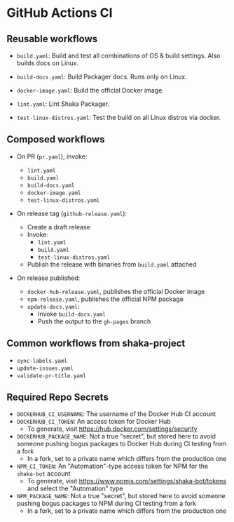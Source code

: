 # GitHub Actions CI

## Reusable workflows
 - `build.yaml`:
   Build and test all combinations of OS & build settings.  Also builds docs on
   Linux.

 - `build-docs.yaml`:
   Build Packager docs.  Runs only on Linux.

 - `docker-image.yaml`:
   Build the official Docker image.

 - `lint.yaml`:
   Lint Shaka Packager.

 - `test-linux-distros.yaml`:
   Test the build on all Linux distros via docker.

## Composed workflows
 - On PR (`pr.yaml`), invoke:
   - `lint.yaml`
   - `build.yaml`
   - `build-docs.yaml`
   - `docker-image.yaml`
   - `test-linux-distros.yaml`

 - On release tag (`github-release.yaml`):
   - Create a draft release
   - Invoke:
     - `lint.yaml`
     - `build.yaml`
     - `test-linux-distros.yaml`
   - Publish the release with binaries from `build.yaml` attached

 - On release published:
   - `docker-hub-release.yaml`, publishes the official Docker image
   - `npm-release.yaml`, publishes the official NPM package
   - `update-docs.yaml`:
     - Invoke `build-docs.yaml`
     - Push the output to the `gh-pages` branch

## Common workflows from shaka-project
 - `sync-labels.yaml`
 - `update-issues.yaml`
 - `validate-pr-title.yaml`

## Required Repo Secrets
 - `DOCKERHUB_CI_USERNAME`: The username of the Docker Hub CI account
 - `DOCKERHUB_CI_TOKEN`: An access token for Docker Hub
   - To generate, visit https://hub.docker.com/settings/security
 - `DOCKERHUB_PACKAGE_NAME`: Not a true "secret", but stored here to avoid
   someone pushing bogus packages to Docker Hub during CI testing from a fork
   - In a fork, set to a private name which differs from the production one
 - `NPM_CI_TOKEN`: An "Automation"-type access token for NPM for the `shaka-bot`
   account
   - To generate, visit https://www.npmjs.com/settings/shaka-bot/tokens and
     select the "Automation" type
 - `NPM_PACKAGE_NAME`: Not a true "secret", but stored here to avoid someone
   pushing bogus packages to NPM during CI testing from a fork
   - In a fork, set to a private name which differs from the production one
